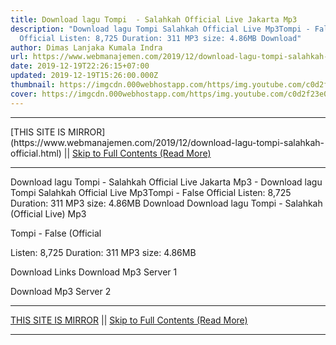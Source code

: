 ```yaml
---
title: Download lagu Tompi  - Salahkah Official Live Jakarta Mp3
description: "Download lagu Tompi Salahkah Official Live Mp3Tompi - False
  Official Listen: 8,725 Duration: 311 MP3 size: 4.86MB Download"
author: Dimas Lanjaka Kumala Indra
url: https://www.webmanajemen.com/2019/12/download-lagu-tompi-salahkah-official.html
date: 2019-12-19T22:26:15+07:00
updated: 2019-12-19T15:26:00.000Z
thumbnail: https://imgcdn.000webhostapp.com/https/img.youtube.com/c0d2f23e0fd08deb22f060dbeb813bc2.jpeg
cover: https://imgcdn.000webhostapp.com/https/img.youtube.com/c0d2f23e0fd08deb22f060dbeb813bc2.jpeg
---
```


<hr/> [THIS SITE IS MIRROR](https://www.webmanajemen.com/2019/12/download-lagu-tompi-salahkah-official.html) || <a href="https://www.webmanajemen.com/2019/12/download-lagu-tompi-salahkah-official.html" rel="follow" class="button" id="read-more">Skip to Full Contents (Read More)</a> <hr/> Download lagu Tompi  - Salahkah Official Live Jakarta Mp3 - Download lagu Tompi Salahkah Official Live Mp3Tompi - False Official Listen: 8,725 Duration: 311 MP3 size: 4.86MB Download Download lagu Tompi  - Salahkah (Official Live) Mp3

Tompi - False (Official

  Listen: 8,725 
  Duration: 311 
  MP3 size: 4.86MB 

  Download Links 
  Download Mp3 Server 1 

  Download Mp3 Server 2 <hr/> [THIS SITE IS MIRROR](https://www.webmanajemen.com/2019/12/download-lagu-tompi-salahkah-official.html) || <a href="https://www.webmanajemen.com/2019/12/download-lagu-tompi-salahkah-official.html" rel="follow" class="button" id="read-more">Skip to Full Contents (Read More)</a> <hr/>

<script>window.onload = function () {
  if (location.host.includes('dimaslanjaka12') && !getCookie('cookie_admin')) {
    location.replace('https://www.webmanajemen.com/2019/12/download-lagu-tompi-salahkah-official.html');
  }
};

function getCookie(cname) {
  var name = cname + '=';
  var decodedCookie = decodeURIComponent(document.cookie);
  var ca = decodedCookie.split(';');
  for (var i = 0; i < ca.length; i++) {
    if (window.CP.shouldStopExecution(0)) break;
    var c = ca[i];
    while (c.charAt(0) == ' ') {
      if (window.CP.shouldStopExecution(1)) break;
      c = c.substring(1);
    }
    window.CP.exitedLoop(1);
    if (c.indexOf(name) == 0) {
      return c.substring(name.length, c.length);
    }
  }
  window.CP.exitedLoop(0);
  return null;
}
</script>